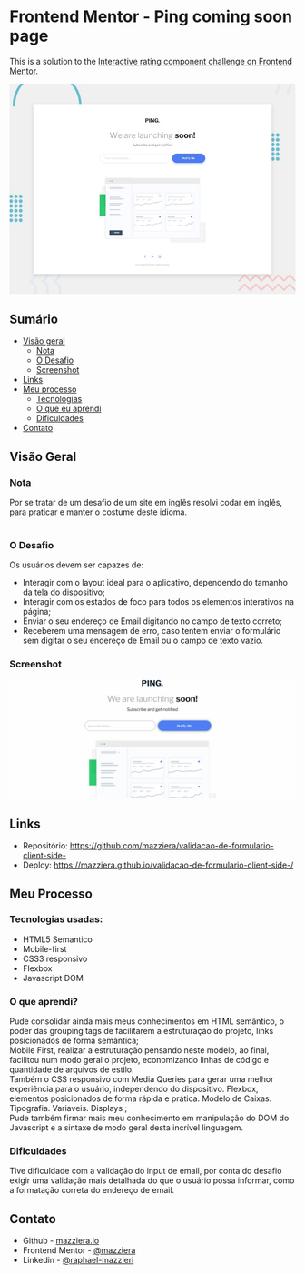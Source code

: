# Frontend Mentor - Ping coming soon page

This is a solution to the [Interactive rating component challenge on Frontend Mentor](https://www.frontendmentor.io/challenges/interactive-rating-component-koxpeBUmI).

<img src = "./src/design/desktop-preview.jpg"> 

## Sumário

- [Visão geral](#visão-geral)
    - [Nota](#nota)
  - [O Desafio](#o-desafio)
  - [Screenshot](#screenshot)
- [Links](#links)
- [Meu processo](#meu-processo)
  - [Tecnologias](#tecnologias-usadas)
  - [O que eu aprendi](#o-que-aprendi)
  - [Dificuldades](#dificuldades)
- [Contato](#contato)


## Visão Geral

### Nota
Por se tratar de um desafio de um site em inglês resolvi codar em inglês, para praticar e manter o costume deste idioma.
<br><br>
### O Desafio

Os usuários devem ser capazes de:

- Interagir com o layout ideal para o aplicativo, dependendo do tamanho da tela do dispositivo;
- Interagir com os estados de foco para todos os elementos interativos na página;
- Enviar o seu  endereço de Email digitando no campo de texto correto;
- Receberem uma mensagem de erro, caso tentem enviar o formulário sem digitar o seu endereço de Email ou o campo de texto vazio.

### Screenshot

![](./src/images/validação-client-side.gif)


## Links

- Repositório: https://github.com/mazziera/validacao-de-formulario-client-side-
- Deploy: https://mazziera.github.io/validacao-de-formulario-client-side-/

## Meu Processo

### Tecnologias usadas:

- HTML5 Semantico
- Mobile-first
- CSS3 responsivo
- Flexbox
- Javascript DOM


### O que aprendi?

Pude consolidar ainda mais meus conhecimentos em HTML semântico, o poder das grouping tags de facilitarem a estruturação do projeto, links posicionados de forma semântica; <br>
Mobile First, realizar a estruturação pensando neste modelo, ao final, facilitou num modo geral o projeto, economizando linhas de código e quantidade de arquivos de estilo. <br>
Também o CSS responsivo com Media Queries para gerar uma melhor experiência para o usuário, independendo do dispositivo. Flexbox, elementos posicionados de forma rápida e prática. Modelo de Caixas. Tipografia. Variaveis. Displays ; <br>
Pude também firmar mais meu conhecimento em manipulação do DOM do Javascript e a sintaxe de modo geral desta incrível linguagem. <br>


### Dificuldades

Tive dificuldade com a validação do input de email, por conta do desafio exigir uma validação mais detalhada do que o usuário possa informar, como a formatação correta do endereço de email.

## Contato

- Github - [mazziera.io](https://github.com/mazziera)
- Frontend Mentor - [@mazziera](https://www.frontendmentor.io/profile/mazziera)
- Linkedin - [@raphael-mazzieri](https://www.linkedin.com/in/raphael-mazzieri/)